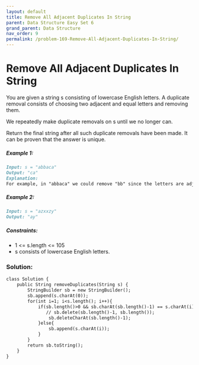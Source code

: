 ```yaml
---
layout: default
title: Remove All Adjacent Duplicates In String
parent: Data Structure Easy Set 6
grand_parent: Data Structure
nav_order: 9
permalink: /problem-169-Remove-All-Adjacent-Duplicates-In-String/
---
```

# Remove All Adjacent Duplicates In String

You are given a string s consisting of lowercase English letters. A duplicate removal consists of choosing two adjacent and equal letters and removing them.

We repeatedly make duplicate removals on s until we no longer can.

Return the final string after all such duplicate removals have been made. It can be proven that the answer is unique.

##### Example 1:
```markdown
Input: s = "abbaca"
Output: "ca"
Explanation:
For example, in "abbaca" we could remove "bb" since the letters are adjacent and equal, and this is the only possible move.  The result of this move is that the string is "aaca", of which only "aa" is possible, so the final string is "ca".
```
##### Example 2:
```markdown
Input: s = "azxxzy"
Output: "ay"
```
##### Constraints:
* 1 <= s.length <= 105
* s consists of lowercase English letters.

### Solution:
```markdown
class Solution {
    public String removeDuplicates(String s) {
        StringBuilder sb = new StringBuilder();
        sb.append(s.charAt(0));
        for(int i=1; i<s.length(); i++){
            if(sb.length()>0 && sb.charAt(sb.length()-1) == s.charAt(i)){
               // sb.delete(sb.length()-1, sb.length());
                sb.deleteCharAt(sb.length()-1);
            }else{
                sb.append(s.charAt(i));
            }
        }
        return sb.toString();
    }
}
```

